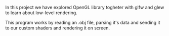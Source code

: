In this project we have explored OpenGL library togheter with glfw and glew to learn about low-level rendering.

This program works by reading an .obj file, parsing it's data and sending it to our custom shaders and rendering it on screen.

